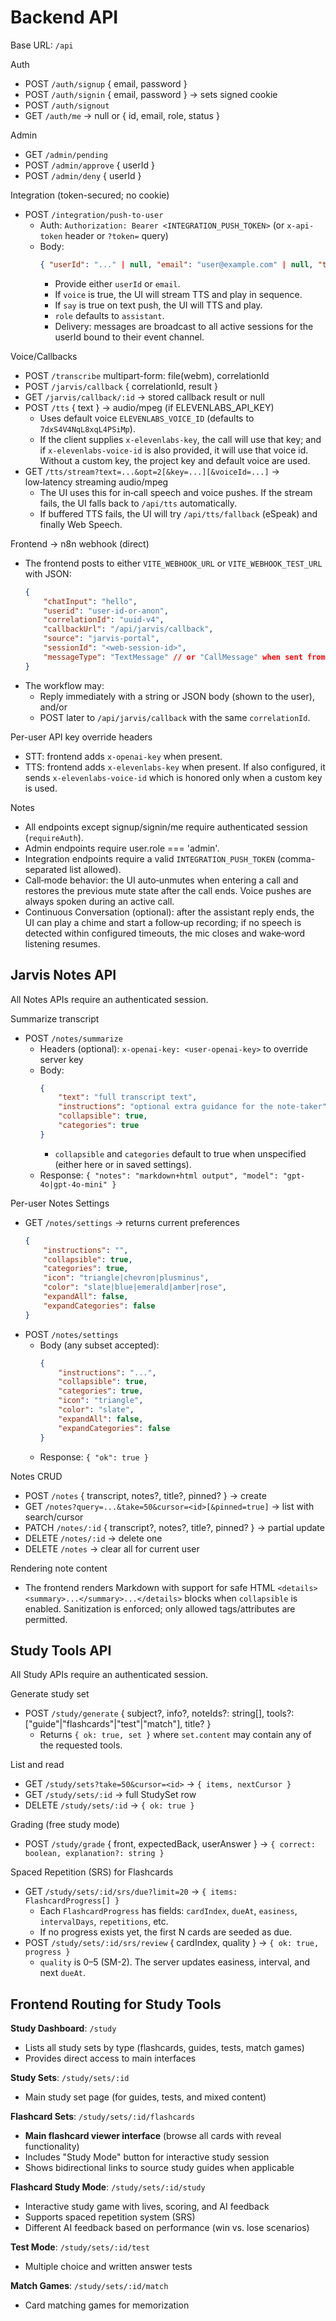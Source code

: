 # Backend API

Base URL: `/api`

Auth
- POST `/auth/signup` { email, password }
- POST `/auth/signin` { email, password } -> sets signed cookie
- POST `/auth/signout`
- GET `/auth/me` -> null or { id, email, role, status }

Admin
- GET `/admin/pending`
- POST `/admin/approve` { userId }
- POST `/admin/deny` { userId }

Integration (token-secured; no cookie)
- POST `/integration/push-to-user`
	- Auth: `Authorization: Bearer <INTEGRATION_PUSH_TOKEN>` (or `x-api-token` header or `?token=` query)
	- Body:
		```json
		{ "userId": "..." | null, "email": "user@example.com" | null, "text": "message", "say": false, "voice": false, "role": "assistant" }
		```
		- Provide either `userId` or `email`.
		- If `voice` is true, the UI will stream TTS and play in sequence.
		- If `say` is true on text push, the UI will TTS and play.
		- `role` defaults to `assistant`.
		- Delivery: messages are broadcast to all active sessions for the userId bound to their event channel.

Voice/Callbacks
- POST `/transcribe` multipart-form: file(webm), correlationId
- POST `/jarvis/callback` { correlationId, result }
- GET `/jarvis/callback/:id` -> stored callback result or null
- POST `/tts` { text } -> audio/mpeg (if ELEVENLABS_API_KEY)
	- Uses default voice `ELEVENLABS_VOICE_ID` (defaults to `7dxS4V4NqL8xqL4PSiMp`).
	- If the client supplies `x-elevenlabs-key`, the call will use that key; and if `x-elevenlabs-voice-id` is also provided, it will use that voice id. Without a custom key, the project key and default voice are used.
- GET `/tts/stream?text=...&opt=2[&key=...][&voiceId=...]` -> low‑latency streaming audio/mpeg
	- The UI uses this for in‑call speech and voice pushes. If the stream fails, the UI falls back to `/api/tts` automatically.
	- If buffered TTS fails, the UI will try `/api/tts/fallback` (eSpeak) and finally Web Speech.

Frontend → n8n webhook (direct)
- The frontend posts to either `VITE_WEBHOOK_URL` or `VITE_WEBHOOK_TEST_URL` with JSON:
	```json
	{
		"chatInput": "hello",
		"userid": "user-id-or-anon",
		"correlationId": "uuid-v4",
		"callbackUrl": "/api/jarvis/callback",
		"source": "jarvis-portal",
		"sessionId": "<web-session-id>",
		"messageType": "TextMessage" // or "CallMessage" when sent from voice/call flow
	}
	```
- The workflow may:
	- Reply immediately with a string or JSON body (shown to the user), and/or
	- POST later to `/api/jarvis/callback` with the same `correlationId`.

Per-user API key override headers
- STT: frontend adds `x-openai-key` when present.
- TTS: frontend adds `x-elevenlabs-key` when present. If also configured, it sends `x-elevenlabs-voice-id` which is honored only when a custom key is used.

Notes
- All endpoints except signup/signin/me require authenticated session (`requireAuth`).
- Admin endpoints require user.role === 'admin'.
- Integration endpoints require a valid `INTEGRATION_PUSH_TOKEN` (comma-separated list allowed).
 - Call‑mode behavior: the UI auto‑unmutes when entering a call and restores the previous mute state after the call ends. Voice pushes are always spoken during an active call.
 - Continuous Conversation (optional): after the assistant reply ends, the UI can play a chime and start a follow‑up recording; if no speech is detected within configured timeouts, the mic closes and wake‑word listening resumes.

## Jarvis Notes API

All Notes APIs require an authenticated session.

Summarize transcript
- POST `/notes/summarize`
	- Headers (optional): `x-openai-key: <user-openai-key>` to override server key
	- Body:
		```json
		{
			"text": "full transcript text",
			"instructions": "optional extra guidance for the note-taker",
			"collapsible": true,
			"categories": true
		}
		```
		- `collapsible` and `categories` default to true when unspecified (either here or in saved settings).
	- Response: `{ "notes": "markdown+html output", "model": "gpt-4o|gpt-4o-mini" }`

Per-user Notes Settings
- GET `/notes/settings` -> returns current preferences
	```json
	{
		"instructions": "",
		"collapsible": true,
		"categories": true,
		"icon": "triangle|chevron|plusminus",
		"color": "slate|blue|emerald|amber|rose",
		"expandAll": false,
		"expandCategories": false
	}
	```
- POST `/notes/settings`
	- Body (any subset accepted):
		```json
		{
			"instructions": "...",
			"collapsible": true,
			"categories": true,
			"icon": "triangle",
			"color": "slate",
			"expandAll": false,
			"expandCategories": false
		}
		```
	- Response: `{ "ok": true }`

Notes CRUD
- POST `/notes` { transcript, notes?, title?, pinned? } -> create
- GET `/notes?query=...&take=50&cursor=<id>[&pinned=true]` -> list with search/cursor
- PATCH `/notes/:id` { transcript?, notes?, title?, pinned? } -> partial update
- DELETE `/notes/:id` -> delete one
- DELETE `/notes` -> clear all for current user

Rendering note content
- The frontend renders Markdown with support for safe HTML `<details><summary>...</summary>...</details>` blocks when `collapsible` is enabled. Sanitization is enforced; only allowed tags/attributes are permitted.

## Study Tools API

All Study APIs require an authenticated session.

Generate study set
- POST `/study/generate` { subject?, info?, noteIds?: string[], tools?: ["guide"|"flashcards"|"test"|"match"], title? }
	- Returns `{ ok: true, set }` where `set.content` may contain any of the requested tools.

List and read
- GET `/study/sets?take=50&cursor=<id>` -> `{ items, nextCursor }`
- GET `/study/sets/:id` -> full StudySet row
- DELETE `/study/sets/:id` -> `{ ok: true }`

Grading (free study mode)
- POST `/study/grade` { front, expectedBack, userAnswer } -> `{ correct: boolean, explanation?: string }`

Spaced Repetition (SRS) for Flashcards
- GET `/study/sets/:id/srs/due?limit=20` -> `{ items: FlashcardProgress[] }`
	- Each `FlashcardProgress` has fields: `cardIndex`, `dueAt`, `easiness`, `intervalDays`, `repetitions`, etc.
	- If no progress exists yet, the first N cards are seeded as due.
- POST `/study/sets/:id/srs/review` { cardIndex, quality } -> `{ ok: true, progress }`
	- `quality` is 0–5 (SM-2). The server updates easiness, interval, and next `dueAt`.

## Frontend Routing for Study Tools

**Study Dashboard**: `/study`
- Lists all study sets by type (flashcards, guides, tests, match games)
- Provides direct access to main interfaces

**Study Sets**: `/study/sets/:id`
- Main study set page (for guides, tests, and mixed content)

**Flashcard Sets**: `/study/sets/:id/flashcards`
- **Main flashcard viewer interface** (browse all cards with reveal functionality)
- Includes "Study Mode" button for interactive study session
- Shows bidirectional links to source study guides when applicable

**Flashcard Study Mode**: `/study/sets/:id/study`
- Interactive study game with lives, scoring, and AI feedback
- Supports spaced repetition system (SRS)
- Different AI feedback based on performance (win vs. lose scenarios)

**Test Mode**: `/study/sets/:id/test`
- Multiple choice and written answer tests

**Match Games**: `/study/sets/:id/match`
- Card matching games for memorization
